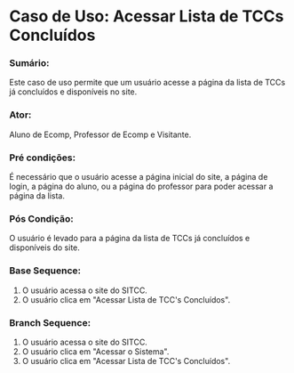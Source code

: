 # Caso de Uso: Acessar Lista de TCCs Concluídos

### Sumário: 
Este caso de uso permite que um usuário acesse a página da lista de TCCs já concluídos e disponíveis no site.

### Ator:
Aluno de Ecomp, Professor de Ecomp e Visitante.

### Pré condições: 
É necessário que o usuário acesse a página inicial do site, a página de login, a página do aluno, ou a página do professor para poder acessar a página da lista.

### Pós Condição:
O usuário é levado para a página da lista de TCCs já concluídos e disponíveis do site.

### Base Sequence:
1) O usuário acessa o site do SITCC.
2) O usuário clica em "Acessar Lista de TCC's Concluídos".

### Branch Sequence:
1) O usuário acessa o site do SITCC.
2) O usuário clica em "Acessar o Sistema".
3) O usuário clica em "Acessar Lista de TCC's Concluídos".
